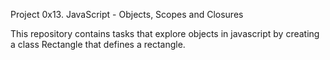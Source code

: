 Project 0x13. JavaScript - Objects, Scopes and Closures

This repository contains tasks that explore objects in javascript by creating a class
Rectangle that defines a rectangle.
